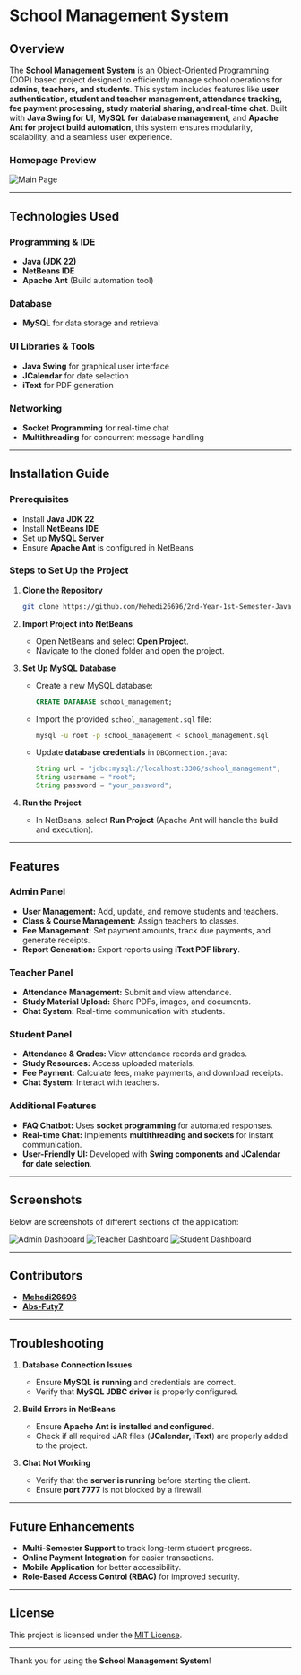 # School Management System

## Overview
The **School Management System** is an Object-Oriented Programming (OOP) based project designed to efficiently manage school operations for **admins, teachers, and students**. This system includes features like **user authentication, student and teacher management, attendance tracking, fee payment processing, study material sharing, and real-time chat**. Built with **Java Swing for UI**, **MySQL for database management**, and **Apache Ant for project build automation**, this system ensures modularity, scalability, and a seamless user experience.

### **Homepage Preview**
![Main Page](src/screenshot/Main.PNG)

---

## Technologies Used
### **Programming & IDE**
- **Java (JDK 22)**
- **NetBeans IDE**
- **Apache Ant** (Build automation tool)

### **Database**
- **MySQL** for data storage and retrieval

### **UI Libraries & Tools**
- **Java Swing** for graphical user interface
- **JCalendar** for date selection
- **iText** for PDF generation

### **Networking**
- **Socket Programming** for real-time chat
- **Multithreading** for concurrent message handling

---

## Installation Guide
### **Prerequisites**
- Install **Java JDK 22**
- Install **NetBeans IDE**
- Set up **MySQL Server**
- Ensure **Apache Ant** is configured in NetBeans

### **Steps to Set Up the Project**
1. **Clone the Repository**
   ```bash
   git clone https://github.com/Mehedi26696/2nd-Year-1st-Semester-Java-OOP-Projects.git
   ```
2. **Import Project into NetBeans**
   - Open NetBeans and select **Open Project**.
   - Navigate to the cloned folder and open the project.

3. **Set Up MySQL Database**
   - Create a new MySQL database:
     ```sql
     CREATE DATABASE school_management;
     ```
   - Import the provided `school_management.sql` file:
     ```bash
     mysql -u root -p school_management < school_management.sql
     ```
   - Update **database credentials** in `DBConnection.java`:
     ```java
     String url = "jdbc:mysql://localhost:3306/school_management";
     String username = "root";
     String password = "your_password";
     ```

4. **Run the Project**
   - In NetBeans, select **Run Project** (Apache Ant will handle the build and execution).

---

## Features
### **Admin Panel**
- **User Management:** Add, update, and remove students and teachers.
- **Class & Course Management:** Assign teachers to classes.
- **Fee Management:** Set payment amounts, track due payments, and generate receipts.
- **Report Generation:** Export reports using **iText PDF library**.

### **Teacher Panel**
- **Attendance Management:** Submit and view attendance.
- **Study Material Upload:** Share PDFs, images, and documents.
- **Chat System:** Real-time communication with students.

### **Student Panel**
- **Attendance & Grades:** View attendance records and grades.
- **Study Resources:** Access uploaded materials.
- **Fee Payment:** Calculate fees, make payments, and download receipts.
- **Chat System:** Interact with teachers.

### **Additional Features**
- **FAQ Chatbot:** Uses **socket programming** for automated responses.
- **Real-time Chat:** Implements **multithreading and sockets** for instant communication.
- **User-Friendly UI:** Developed with **Swing components and JCalendar for date selection**.

---

## Screenshots
Below are screenshots of different sections of the application:

![Admin Dashboard](src/screenshot/AdminDashboard.PNG)
![Teacher Dashboard](src/screenshot/TeacherDashboard.PNG)
![Student Dashboard](src/screenshot/StudentDashboard.PNG)


---

## Contributors
- **[Mehedi26696](https://github.com/Mehedi26696)**
- **[Abs-Futy7](https://github.com/Abs-Futy7)**
---

## Troubleshooting
1. **Database Connection Issues**
   - Ensure **MySQL is running** and credentials are correct.
   - Verify that **MySQL JDBC driver** is properly configured.

2. **Build Errors in NetBeans**
   - Ensure **Apache Ant is installed and configured**.
   - Check if all required JAR files (**JCalendar, iText**) are properly added to the project.

3. **Chat Not Working**
   - Verify that the **server is running** before starting the client.
   - Ensure **port 7777** is not blocked by a firewall.

---

## Future Enhancements
- **Multi-Semester Support** to track long-term student progress.
- **Online Payment Integration** for easier transactions.
- **Mobile Application** for better accessibility.
- **Role-Based Access Control (RBAC)** for improved security.

---

## License
This project is licensed under the [MIT License](LICENSE).

---

Thank you for using the **School Management System**!

